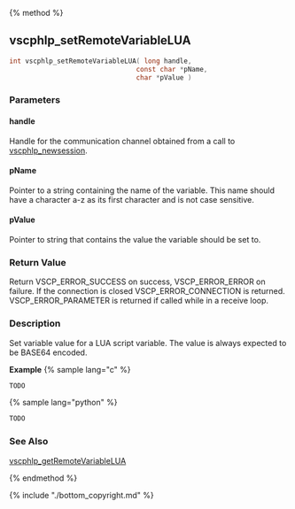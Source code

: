 
{% method %}
## vscphlp_setRemoteVariableLUA

```c
int vscphlp_setRemoteVariableLUA( long handle,
                                const char *pName,
                                char *pValue )
```

### Parameters

#### handle
Handle for the communication channel obtained from a call to [vscphlp_newsession](vscphlp_newsession.md).

#### pName
Pointer to a string containing the name of the variable. This name should have a character a-z as its first character and is not case sensitive.

#### pValue
Pointer to string that contains the value the variable should be set to.

### Return Value
Return VSCP_ERROR_SUCCESS on success, VSCP_ERROR_ERROR on failure. If the connection is closed VSCP_ERROR_CONNECTION is returned. VSCP_ERROR_PARAMETER is returned if called while in a receive loop. 

### Description
Set variable value for a LUA script variable. The value is always expected to be BASE64 encoded.

**Example** {% sample lang="c" %}

```c
TODO
```

{% sample lang="python" %}

```python
TODO
```

### See Also
[vscphlp_getRemoteVariableLUA](vscphlp_getremotevariablelua.md)

{% endmethod %}

{% include "./bottom_copyright.md" %}